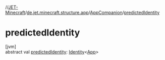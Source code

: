 //[JET-Minecraft](../../../index.md)/[de.jet.minecraft.structure.app](../index.md)/[AppCompanion](index.md)/[predictedIdentity](predicted-identity.md)

# predictedIdentity

[jvm]\
abstract val [predictedIdentity](predicted-identity.md): [Identity](../../../../JET-Native/-j-e-t--native/de.jet.library.tool.smart.identification/-identity/index.md)&lt;[App](../-app/index.md)&gt;
